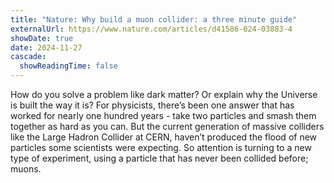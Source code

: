 ```yaml
---
title: "Nature: Why build a muon collider: a three minute guide"
externalUrl: https://www.nature.com/articles/d41586-024-03883-4
showDate: true
date: 2024-11-27
cascade:
  showReadingTime: false
---
```

How do you solve a problem like dark matter? Or explain why the Universe is built the way it is?
For physicists, there’s been one answer that has worked for nearly one hundred years - take two particles and smash them together as hard as you can. But the current generation of massive colliders like the Large Hadron Collider at CERN, haven’t produced the flood of new particles some scientists were expecting.
So attention is turning to a new type of experiment, using a particle that has never been collided before; muons.

